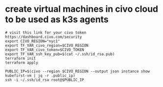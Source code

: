 # create virtual machines in civo cloud to be used as k3s agents

```
# visit this link for your civo token https://dashboard.civo.com/security
export CIVO_REGION="nyc1"
export TF_VAR_civo_region=$CIVO_REGION
export TF_VAR_civo_token=$CIVO_TOKEN
export TF_VAR_ssh_key_pub=$(cat ~/.ssh/id_rsa.pub)
terraform init
terraform apply

PUBLIC_IP=$(civo --region $CIVO_REGION --output json instance show kubefirst-vm | jq -r .public_ip)
ssh -i ~/.ssh/id_rsa root@$PUBLIC_IP

```
